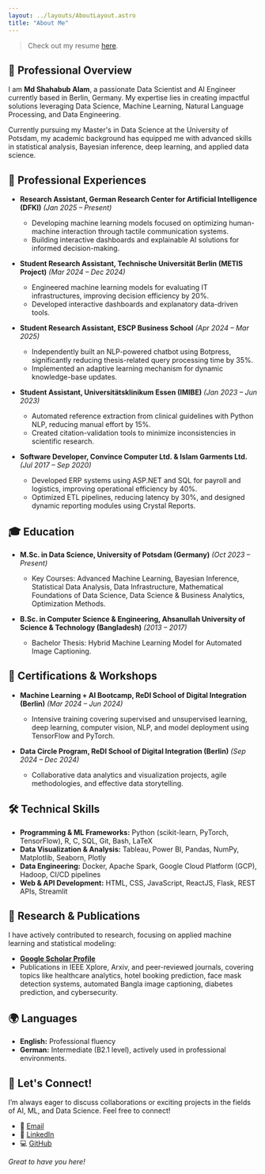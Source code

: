 ```yaml
---
layout: ../layouts/AboutLayout.astro
title: "About Me"
---
```


> Check out my resume [here](https://nabidalam.github.io/resume.pdf).

## 🌟 Professional Overview

I am **Md Shahabub Alam**, a passionate Data Scientist and AI Engineer currently based in Berlin, Germany. My expertise lies in creating impactful solutions leveraging Data Science, Machine Learning, Natural Language Processing, and Data Engineering.

Currently pursuing my Master's in Data Science at the University of Potsdam, my academic background has equipped me with advanced skills in statistical analysis, Bayesian inference, deep learning, and applied data science.

## 🚀 Professional Experiences

- **Research Assistant, German Research Center for Artificial Intelligence (DFKI)** *(Jan 2025 – Present)*  
  - Developing machine learning models focused on optimizing human-machine interaction through tactile communication systems.
  - Building interactive dashboards and explainable AI solutions for informed decision-making.

- **Student Research Assistant, Technische Universität Berlin (METIS Project)** *(Mar 2024 – Dec 2024)*  
  - Engineered machine learning models for evaluating IT infrastructures, improving decision efficiency by 20%.
  - Developed interactive dashboards and explanatory data-driven tools.

- **Student Research Assistant, ESCP Business School** *(Apr 2024 – Mar 2025)*  
  - Independently built an NLP-powered chatbot using Botpress, significantly reducing thesis-related query processing time by 35%.
  - Implemented an adaptive learning mechanism for dynamic knowledge-base updates.

- **Student Assistant, Universitätsklinikum Essen (IMIBE)** *(Jan 2023 – Jun 2023)*  
  - Automated reference extraction from clinical guidelines with Python NLP, reducing manual effort by 15%.
  - Created citation-validation tools to minimize inconsistencies in scientific research.

- **Software Developer, Convince Computer Ltd. & Islam Garments Ltd.** *(Jul 2017 – Sep 2020)*  
  - Developed ERP systems using ASP.NET and SQL for payroll and logistics, improving operational efficiency by 40%.
  - Optimized ETL pipelines, reducing latency by 30%, and designed dynamic reporting modules using Crystal Reports.

## 🎓 Education

- **M.Sc. in Data Science, University of Potsdam (Germany)** *(Oct 2023 – Present)*  
  - Key Courses: Advanced Machine Learning, Bayesian Inference, Statistical Data Analysis, Data Infrastructure, Mathematical Foundations of Data Science, Data Science & Business Analytics, Optimization Methods.

- **B.Sc. in Computer Science & Engineering, Ahsanullah University of Science & Technology (Bangladesh)** *(2013 – 2017)*  
  - Bachelor Thesis: Hybrid Machine Learning Model for Automated Image Captioning.

## 📜 Certifications & Workshops

- **Machine Learning + AI Bootcamp, ReDI School of Digital Integration (Berlin)** *(Mar 2024 – Jun 2024)*  
  - Intensive training covering supervised and unsupervised learning, deep learning, computer vision, NLP, and model deployment using TensorFlow and PyTorch.

- **Data Circle Program, ReDI School of Digital Integration (Berlin)** *(Sep 2024 – Dec 2024)*  
  - Collaborative data analytics and visualization projects, agile methodologies, and effective data storytelling.

## 🛠️ Technical Skills

- **Programming & ML Frameworks:** Python (scikit-learn, PyTorch, TensorFlow), R, C, SQL, Git, Bash, LaTeX
- **Data Visualization & Analysis:** Tableau, Power BI, Pandas, NumPy, Matplotlib, Seaborn, Plotly
- **Data Engineering:** Docker, Apache Spark, Google Cloud Platform (GCP), Hadoop, CI/CD pipelines
- **Web & API Development:** HTML, CSS, JavaScript, ReactJS, Flask, REST APIs, Streamlit

## 🔬 Research & Publications

I have actively contributed to research, focusing on applied machine learning and statistical modeling:

- [**Google Scholar Profile**](https://scholar.google.com/citations?user=VO1pXNwAAAAJ&hl=en)
- Publications in IEEE Xplore, Arxiv, and peer-reviewed journals, covering topics like healthcare analytics, hotel booking prediction, face mask detection systems, automated Bangla image captioning, diabetes prediction, and cybersecurity.

## 🌍 Languages

- **English:** Professional fluency
- **German:** Intermediate (B2.1 level), actively used in professional environments.

## 🤝 Let's Connect!

I’m always eager to discuss collaborations or exciting projects in the fields of AI, ML, and Data Science. Feel free to connect!

- 📧 [Email](mailto:mshahabub.alam@gmail.com)
- 🔗 [LinkedIn](https://www.linkedin.com/in/msanabid/)
- 💻 [GitHub](https://github.com/NabidAlam)

_Great to have you here!_